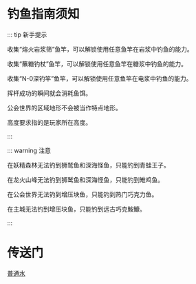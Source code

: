 # 钓鱼指南须知

::: tip 新手提示

收集“熔火岩浆筛”鱼竿，可以解锁使用任意鱼竿在岩浆中钓鱼的能力。

收集“蘸糖钓杖”鱼竿，可以解锁使用任意鱼竿在糖浆中钓鱼的能力。

收集“N-0深钓竿”鱼竿，可以解锁使用任意鱼竿在电浆中钓鱼的能力。

挥杆成功的瞬间就会消耗鱼饵。

公会世界的区域地形不会被当作特点地形。

高度要求指的是玩家所在高度。

:::



:::  warning 注意

在妖精森林无法钓到狮鹫鱼和深海怪鱼，只能钓到青蛙王子。

在龙火山峰无法钓到狮鹫鱼和深海怪鱼，只能钓到雉鸡鱼。

在公会世界无法钓到增压块鱼，只能钓到热门巧克力鱼。

在主城无法钓到增压块鱼，只能钓到远古巧克鮟鱇。

:::



# 传送门

[普通水](/fish/water.html)